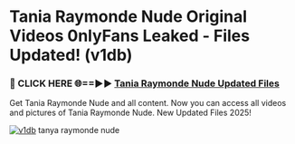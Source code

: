 # Tania Raymonde Nude Original Videos 0nlyFans Leaked - Files Updated! (v1db)

<h3>🔴 CLICK HERE 🌐==►► <a href="https://tinyurl.com/52m3yx9h" rel="nofollow">Tania Raymonde Nude Updated Files</a></h3>

Get Tania Raymonde Nude and all content. Now you can access all videos and pictures of Tania Raymonde Nude. New Updated Files 2025!

[![v1db](https://i.imgur.com/TnHtlc8.gif)](https://tinyurl.com/52m3yx9h)
tanya raymonde nude